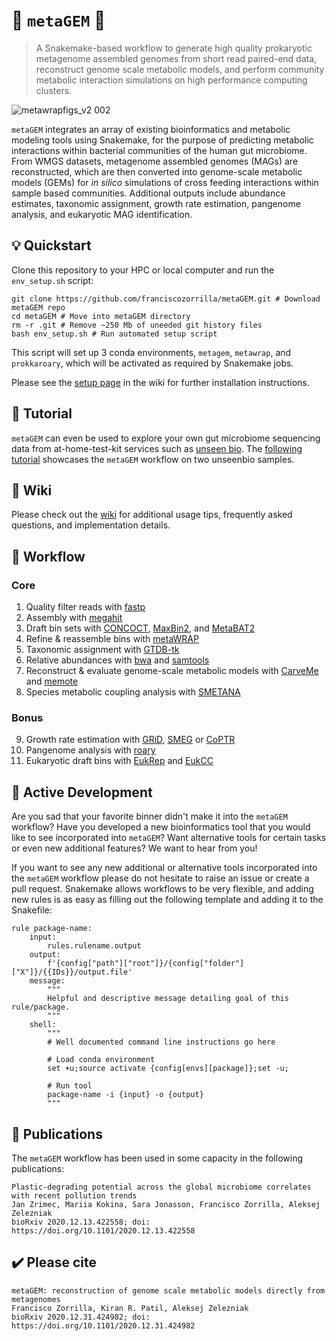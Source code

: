# :gem: `metaGEM` :microbe:

> A Snakemake-based workflow to generate high quality prokaryotic metagenome assembled genomes from short read paired-end data, reconstruct genome scale metabolic models, and perform community metabolic interaction simulations on high performance computing clusters.

![metawrapfigs_v2 002](https://user-images.githubusercontent.com/35606471/103545679-ceb71580-4e99-11eb-9862-084115121980.jpeg)

`metaGEM` integrates an array of existing bioinformatics and metabolic modeling tools using Snakemake, for the purpose of predicting metabolic interactions within bacterial communities of the human gut microbiome. From WMGS datasets, metagenome assembled genomes (MAGs) are reconstructed, which are then converted into genome-scale metabolic models (GEMs) for *in silico* simulations of cross feeding interactions within sample based communities. Additional outputs include abundance estimates, taxonomic assignment, growth rate estimation, pangenome analysis, and eukaryotic MAG identification.

## :bulb: Quickstart

Clone this repository to your HPC or local computer and run the `env_setup.sh` script:

```
git clone https://github.com/franciscozorrilla/metaGEM.git # Download metaGEM repo
cd metaGEM # Move into metaGEM directory
rm -r .git # Remove ~250 Mb of uneeded git history files
bash env_setup.sh # Run automated setup script
```

This script will set up 3 conda environments, `metagem`, `metawrap`, and `prokkaroary`, which will be activated as required by Snakemake jobs.

Please see the [setup page](https://github.com/franciscozorrilla/metaGEM/wiki/Quickstart) in the wiki for further installation instructions.

## :school_satchel: Tutorial

`metaGEM` can even be used to explore your own gut microbiome sequencing data from at-home-test-kit services such as [unseen bio](https://unseenbio.com/). The [following tutorial](https://github.com/franciscozorrilla/unseenbio_metaGEM) showcases the `metaGEM` workflow on two unseenbio samples.

## :book: Wiki

Please check out the [wiki](https://github.com/franciscozorrilla/metaGEM/wiki) for additional usage tips, frequently asked questions, and implementation details. 

## :wrench: Workflow

### Core

1. Quality filter reads with [fastp](https://github.com/OpenGene/fastp)
2. Assembly with [megahit](https://github.com/voutcn/megahit)
3. Draft bin sets with [CONCOCT](https://github.com/BinPro/CONCOCT), [MaxBin2](https://sourceforge.net/projects/maxbin2/), and [MetaBAT2](https://sourceforge.net/projects/maxbin2/)
4. Refine & reassemble bins with [metaWRAP](https://github.com/bxlab/metaWRAP)
5. Taxonomic assignment with [GTDB-tk](https://github.com/Ecogenomics/GTDBTk)
6. Relative abundances with [bwa](https://github.com/lh3/bwa) and [samtools](https://github.com/samtools/samtools)
7. Reconstruct & evaluate genome-scale metabolic models with [CarveMe](https://github.com/cdanielmachado/carveme) and [memote](https://github.com/opencobra/memote)
8. Species metabolic coupling analysis with [SMETANA](https://github.com/cdanielmachado/smetana)

### Bonus

9. Growth rate estimation with [GRiD](https://github.com/ohlab/GRiD), [SMEG](https://github.com/ohlab/SMEG) or [CoPTR](https://github.com/tyjo/coptr)
10. Pangenome analysis with [roary](https://github.com/sanger-pathogens/Roary)
11. Eukaryotic draft bins with [EukRep](https://github.com/patrickwest/EukRep) and [EukCC](https://github.com/Finn-Lab/EukCC)

## :construction: Active Development

Are you sad that your favorite binner didn't make it into the `metaGEM` workflow? Have you developed a new bioinformatics tool that you would like to see incorporated into `metaGEM`? Want alternative tools for certain tasks or even new additional features? We want to hear from you! 

If you want to see any new additional or alternative tools incorporated into the `metaGEM` workflow please do not hesitate to raise an issue or create a pull request. Snakemake allows workflows to be very flexible, and adding new rules is as easy as filling out the following template and adding it to the Snakefile:

```
rule package-name:
    input:
        rules.rulename.output
    output:
        f'{config["path"]["root"]}/{config["folder"]["X"]}/{{IDs}}/output.file'
    message:
        """
        Helpful and descriptive message detailing goal of this rule/package.
        """
    shell:
        """
        # Well documented command line instructions go here
        
        # Load conda environment 
        set +u;source activate {config[envs][package]};set -u;

        # Run tool
        package-name -i {input} -o {output}
        """
```

## :paperclip: Publications

The `metaGEM` workflow has been used in some capacity in the following publications:

```
Plastic-degrading potential across the global microbiome correlates with recent pollution trends
Jan Zrimec, Mariia Kokina, Sara Jonasson, Francisco Zorrilla, Aleksej Zelezniak
bioRxiv 2020.12.13.422558; doi: https://doi.org/10.1101/2020.12.13.422558 
```

## :heavy_check_mark: Please cite

```
metaGEM: reconstruction of genome scale metabolic models directly from metagenomes
Francisco Zorrilla, Kiran R. Patil, Aleksej Zelezniak
bioRxiv 2020.12.31.424982; doi: https://doi.org/10.1101/2020.12.31.424982 
```
